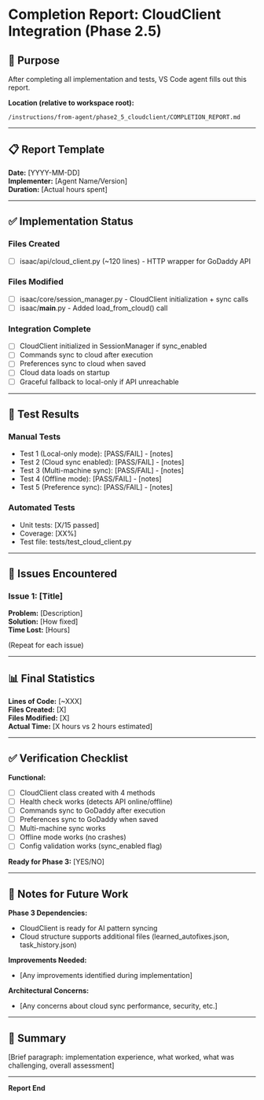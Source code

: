 # Completion Report: CloudClient Integration (Phase 2.5)

## 🎯 Purpose

After completing all implementation and tests, VS Code agent fills out this report.

**Location (relative to workspace root):**

`/instructions/from-agent/phase2_5_cloudclient/COMPLETION_REPORT.md`

---

## 📋 Report Template

**Date:** [YYYY-MM-DD]  
**Implementer:** [Agent Name/Version]  
**Duration:** [Actual hours spent]

---

## ✅ Implementation Status

### Files Created
- [ ] isaac/api/cloud_client.py (~120 lines) - HTTP wrapper for GoDaddy API

### Files Modified
- [ ] isaac/core/session_manager.py - CloudClient initialization + sync calls
- [ ] isaac/__main__.py - Added load_from_cloud() call

### Integration Complete
- [ ] CloudClient initialized in SessionManager if sync_enabled
- [ ] Commands sync to cloud after execution
- [ ] Preferences sync to cloud when saved
- [ ] Cloud data loads on startup
- [ ] Graceful fallback to local-only if API unreachable

---

## 🧪 Test Results

### Manual Tests
- Test 1 (Local-only mode): [PASS/FAIL] - [notes]
- Test 2 (Cloud sync enabled): [PASS/FAIL] - [notes]
- Test 3 (Multi-machine sync): [PASS/FAIL] - [notes]
- Test 4 (Offline mode): [PASS/FAIL] - [notes]
- Test 5 (Preference sync): [PASS/FAIL] - [notes]

### Automated Tests
- Unit tests: [X/15 passed]
- Coverage: [XX%]
- Test file: tests/test_cloud_client.py

---

## 🐛 Issues Encountered

### Issue 1: [Title]
**Problem:** [Description]  
**Solution:** [How fixed]  
**Time Lost:** [Hours]

(Repeat for each issue)

---

## 📊 Final Statistics

**Lines of Code:** [~XXX]  
**Files Created:** [X]  
**Files Modified:** [X]  
**Actual Time:** [X hours vs 2 hours estimated]

---

## ✅ Verification Checklist

**Functional:**
- [ ] CloudClient class created with 4 methods
- [ ] Health check works (detects API online/offline)
- [ ] Commands sync to GoDaddy after execution
- [ ] Preferences sync to GoDaddy when saved
- [ ] Multi-machine sync works
- [ ] Offline mode works (no crashes)
- [ ] Config validation works (sync_enabled flag)

**Ready for Phase 3:** [YES/NO]

---

## 📝 Notes for Future Work

**Phase 3 Dependencies:**
- CloudClient is ready for AI pattern syncing
- Cloud structure supports additional files (learned_autofixes.json, task_history.json)

**Improvements Needed:**
- [Any improvements identified during implementation]

**Architectural Concerns:**
- [Any concerns about cloud sync performance, security, etc.]

---

## 🎉 Summary

[Brief paragraph: implementation experience, what worked, what was challenging, overall assessment]

---

**Report End**
